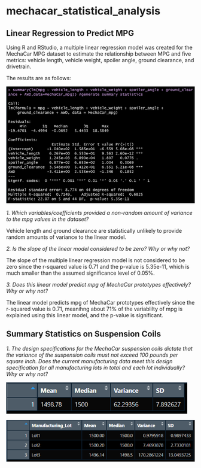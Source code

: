 # mechacar_statistical_analysis

## Linear Regression to Predict MPG

Using R and RStudio, a multiple linear regression model was created for the MechaCar MPG dataset to estimate the relationship between MPG and five metrics: vehicle length, vehicle weight, spoiler angle, ground clearance, and drivetrain. 

The results are as follows:

![](resources/deliverable1_lm_output.PNG)


*1. Which variables/coefficients provided a non-random amount of variance to the mpg values in the dataset?*

Vehicle length and ground clearance are statistically unlikely to provide random amounts of variance to the linear model.

*2. Is the slope of the linear model considered to be zero? Why or why not?*

The slope of the multiple linear regression model is not considered to be zero since the r-squared value is 0.71 and the p-value is 5.35e-11, which is much smaller than the assumed significance level of 0.05%.

*3. Does this linear model predict mpg of MechaCar prototypes effectively? Why or why not?*

The linear model predicts mpg of MechaCar prototypes effectively since the r-squared value is 0.71, meanihng about 71% of the variablilty of mpg is explained using this linear model, and the p-value is significant.

## Summary Statistics on Suspension Coils

*1. The design specifications for the MechaCar suspension coils dictate that the variance of the suspension coils must not exceed 100 pounds per square inch. Does the current manufacturing data meet this design specification for all manufacturing lots in total and each lot individually? Why or why not?*

![](resources/deliverable2_total_summary.PNG)


![](resources/deliverable2_lot_summary.PNG)


